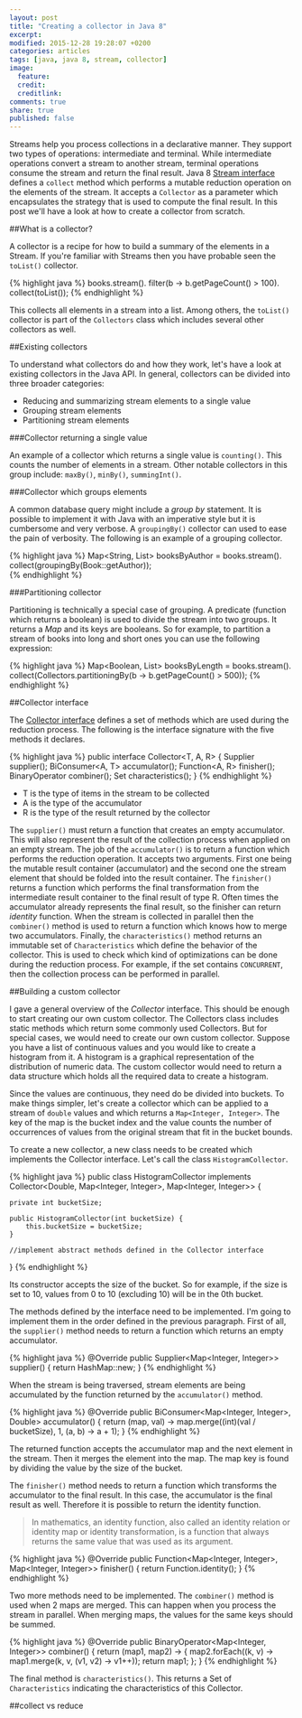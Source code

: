 ```yaml
---
layout: post
title: "Creating a collector in Java 8"
excerpt:
modified: 2015-12-28 19:28:07 +0200
categories: articles
tags: [java, java 8, stream, collector]
image:
  feature:
  credit:
  creditlink:
comments: true
share: true
published: false
---
```


Streams help you process collections in a declarative manner. They support two types of operations: intermediate and terminal. While intermediate operations convert a stream to another stream, terminal operations consume the stream and return the final result. Java 8 [Stream interface](https://docs.oracle.com/javase/8/docs/api/java/util/stream/Stream.html "Java 8 API Stream interface") defines a `collect` method which performs a mutable reduction operation on the elements of the stream. It accepts a `Collector` as a parameter which encapsulates the strategy that is used to compute the final result. In this post we'll have a look at how to create a collector from scratch.

##What is a collector?

A collector is a recipe for how to build a summary of the elements in a Stream. If you're familiar with Streams then you have probable seen the `toList()` collector.

{% highlight java %}
books.stream().
  filter(b -> b.getPageCount() > 100).
  collect(toList());
{% endhighlight %}

This collects all elements in a stream into a list. Among others, the `toList()` collector is part of the `Collectors` class which includes several other collectors as well.

##Existing collectors

To understand what collectors do and how they work, let's have a look at existing collectors in the Java API. In general, collectors can be divided into three broader categories:

* Reducing and summarizing stream elements to a single value
* Grouping stream elements
* Partitioning stream elements

###Collector returning a single value

An example of a collector which returns a single value is `counting()`. This counts the number of elements in a stream. Other notable collectors in this group include: `maxBy()`, `minBy()`, `summingInt()`.

###Collector which groups elements

A common database query might include a *group by* statement. It is possible to implement it with Java with an imperative style but it is cumbersome and very verbose. A `groupingBy()` collector can used to ease the pain of verbosity. The following is an example of a grouping collector.

{% highlight java %}
Map<String, List<Book>> booksByAuthor = books.stream().
  collect(groupingBy(Book::getAuthor));  
{% endhighlight %}

###Partitioning collector

Partitioning is technically a special case of grouping. A predicate (function which returns a boolean) is used to divide the stream into two groups. It returns a *Map* and its keys are booleans. So for example, to partition a stream of books into long and short ones you can use the following expression:

{% highlight java %}
Map<Boolean, List<Book>> booksByLength = books.stream().
  collect(Collectors.partitioningBy(b -> b.getPageCount() > 500));
{% endhighlight %}

##Collector interface

The [Collector interface](https://docs.oracle.com/javase/8/docs/api/java/util/stream/Collector.html "Collector interface javadoc page") defines a set of methods which are used during the reduction process. The following is the interface signature with the five methods it declares.

{% highlight java %}
public interface Collector<T, A, R> {
    Supplier<A> supplier();
    BiConsumer<A, T> accumulator();
    Function<A, R> finisher();
    BinaryOperator<A> combiner();
    Set<Characteristics> characteristics();
}
{% endhighlight %}

* T is the type of items in the stream to be collected
* A is the type of the accumulator
* R is the type of the result returned by the collector

The `supplier()` must return a function that creates an empty accumulator. This will also represent the result of the collection process when applied on an empty stream. The job of the `accumulator()` is to return a function which performs the reduction operation. It accepts two arguments. First one being the mutable result container (accumulator) and the second one the stream element that should be folded into the result container. The `finisher()` returns a function which performs the final transformation from the intermediate result container to the final result of type R. Often times the accumulator already represents the final result, so the finisher can return *identity* function. When the stream is collected in parallel then the `combiner()` method is used to return a function which knows how to merge two accumulators. Finally, the `characteristics()` method returns an immutable set of `Characteristics` which define the behavior of the collector. This is used to check which kind of optimizations can be done during the reduction process. For example, if the set contains `CONCURRENT`, then the collection process can be performed in parallel.

##Building a custom collector

I gave a general overview of the *Collector* interface. This should be enough to start creating our own custom collector. The Collectors class includes static methods which return some commonly used Collectors. But for special cases, we would need to create our own custom collector. Suppose you have a list of continuous values and you would like to create a histogram from it. A histogram is a graphical representation of the distribution of numeric data. The custom collector would need to return a data structure which holds all the required data to create a histogram.

Since the values are continuous, they need do be divided into buckets. To make things simpler, let's create a collector which can be applied to a stream of `double` values and which returns a `Map<Integer, Integer>`. The key of the map is the bucket index and the value counts the number of occurrences of values from the original stream that fit in the bucket bounds.

To create a new collector, a new class needs to be created which implements the Collector interface. Let's call the class `HistogramCollector`.

{% highlight java %}
public class HistogramCollector
    implements Collector<Double, Map<Integer, Integer>, Map<Integer, Integer>> {

    private int bucketSize;

    public HistogramCollector(int bucketSize) {
        this.bucketSize = bucketSize;
    }

    //implement abstract methods defined in the Collector interface
}
{% endhighlight %}

Its constructor accepts the size of the bucket. So for example, if the size is set to 10, values from 0 to 10 (excluding 10) will be in the 0th bucket.

The methods defined by the interface need to be implemented. I'm going to implement them in the order defined in the previous paragraph. First of all, the `supplier()` method needs to return a function which returns an empty accumulator.

{% highlight java %}
@Override
public Supplier<Map<Integer, Integer>> supplier() {
    return HashMap::new;
}
{% endhighlight %}

When the stream is being traversed, stream elements are being accumulated by the function returned by the `accumulator()` method.

{% highlight java %}
@Override
public BiConsumer<Map<Integer, Integer>, Double> accumulator() {
    return (map, val) -> map.merge((int)(val / bucketSize), 1,
            (a, b) -> a + 1);
}
{% endhighlight %}

The returned function accepts the accumulator map and the next element in the stream. Then it merges the element into the map. The map key is found by dividing the value by the size of the bucket.

The `finisher()` method needs to return a function which transforms the accumulator to the final result. In this case, the accumulator is the final result as well. Therefore it is possible to return the identity function.

>In mathematics, an identity function, also called an identity relation or identity map or identity transformation, is a function that always returns the same value that was used as its argument.

{% highlight java %}
@Override
public Function<Map<Integer, Integer>, Map<Integer, Integer>> finisher() {
    return Function.identity();
}
{% endhighlight %}

Two more methods need to be implemented. The `combiner()` method is used when 2 maps are merged. This can happen when you process the stream in parallel. When merging maps, the values for the same keys should be summed.

{% highlight java %}
@Override
public BinaryOperator<Map<Integer, Integer>> combiner() {
    return (map1, map2) -> {
        map2.forEach((k, v) -> map1.merge(k, v, (v1, v2) -> v1++));
        return map1;
    };
}
{% endhighlight %}

The final method is `characteristics()`. This returns a Set of `Characteristics` indicating the characteristics of this Collector.

##collect vs reduce
